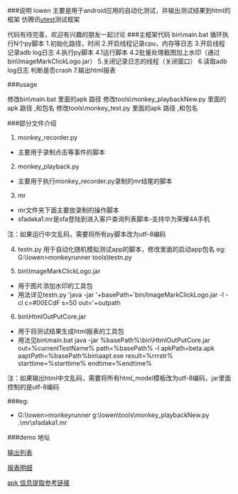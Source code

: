 ###说明
lowen 主要是用于android应用的自动化测试，并输出测试结果到html的框架
仿腾讯[utest](http://auto.utest.qq.com/)测试框架

代码有待完善，欢迎有兴趣的朋友一起讨论
###主框架代码
bin\main.bat
	循环执行N个py脚本
		1.初始化路径，时间
		2.开启线程记录cpu，内存等日志
		3.开启线程记录adb log日志
		4.执行py脚本
			4.1运行脚本
			4.2批量处理截图加上水印（通过bin\ImageMarkClickLogo.jar）
		5.关闭记录日志的线程（关闭窗口）
		6.读取adb log日志 判断是否crash
		7.输出html报表
		
###usage

修改bin\main.bat 里面的apk 路径 
修改tools\monkey_playbackNew.py 里面的apk 路径 ,和包名
修改tools\monkey_test.py 里面的apk 路径 ,和包名

###部分文件介绍
1. monkey_recorder.py
  -  主要用于录制点击等事件的脚本

2. monkey_playback.py
  -  主要用于执行monkey_recorder.py录制的mr结尾的脚本

3. mr
  -  mr文件夹下面主要放录制的操作脚本
  -  sfadaka1.mr是sfa登陆到进入客户查询列表脚本-支持华为荣耀4A手机

注：如果运行中文乱码，需要将所有py脚本改为utf-8编码

4. testn.py 用于自动化随机模拟测试app的脚本，修改里面的启动app包名
	eg:
	G:\lowen>monkeyrunner tools\testn.py


5. bin\ImageMarkClickLogo.jar
  -  用于图片添加水印的工具包
  -  用法详见testn.py
	'java -jar '+basePath+'bin/ImageMarkClickLogo.jar -l -cl c=#00ECdF s=50 out='+outpath

6. bin\HtmlOutPutCore.jar  
  -  用于将测试结果生成html报表的工具包
  -  用法见bin\main.bat
	java -jar %basePath%\bin\HtmlOutPutCore.jar   out=%currentTestName% path=%basePath% -l apkPath=beta.apk aaptPath=%basePath%bin\aapt.exe result=%rrrstr% starttime=%starttime% endtime=%endtime%

注：如果输出html中文乱码，需要将所有html_model模板改为utf-8编码，jar里面控制的是utf-8编码

###eg:
  -  G:\lowen>monkeyrunner g:\lowen\tools\monkey_playbackNew.py .\mr\sfadaka1.mr



###demo 地址

[输出列表](http://jixieshi999.github.io/lowen/out/ )

[报表明细](http://jixieshi999.github.io/lowen/out/20160112_162509_SFA/sh.htm)
	
[apk 信息提取参考链接](http://energykey.iteye.com/blog/1856173)
	
